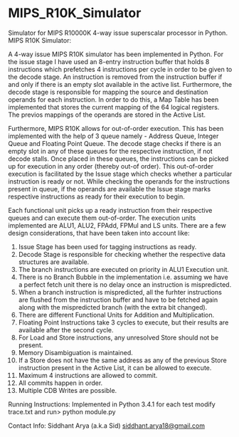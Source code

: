 # MIPS_R10K_Simulator
Simulator for MIPS R10000K 4-way issue superscalar processor in Python.
MIPS R10K Simulator:

A 4-way issue MIPS R10K simulator has been implemented in Python.
For the issue stage I have used an 8-entry instruction buffer that holds 8 instructions which prefetches 4 instructions per cycle in order to be given to the decode stage. An instruction is removed from the instruction buffer if and only if there is an empty slot available in the active list. Furthermore, the decode stage is responsible for mapping the source and destination operands for each instruction. In order to do this, a Map Table has been implemented that stores the current mapping of the 64 logical registers. The previos mappings of the operands are stored in the Active List.

Furthermore, MIPS R10K allows for out-of-order execution. This has been implemented with the help of 3 queue namely - Address Queue, Integer Queue and Floating Point Queue. The decode stage checks if there is an empty slot in any of these queues for the respective instruction, if not decode stalls. Once placed in these queues, the instructions can be picked up for execution in any order (thereby out-of order). This out-of-order execution is facilitated by the
Issue stage which checks whether a particular instruction is ready or not. While checking the operands for the instructions present in queue, if the operands are available the Issue stage marks respective instructions as ready for their execution to begin.

Each functional unit picks up a ready instruction from their respective queues and can execute them out-of-order. The execution units implemented are ALU1, ALU2, FPAdd, FPMul and LS units. There are a few design considerations, that have been taken into account like:

1. Issue Stage has been used for tagging instructions as ready.
2. Decode Stage is responsible for checking whether the respective data structures are available.
3. The branch instructions are executed on priority in ALU1 Execution unit.
4. There is no Branch Bubble in the implementation i.e. assuming we have a perfect fetch unit there is no delay once an instruction is mispredicted.
5. When a branch instruction is mispredicted, all the furhter instructions are flushed from the instruction buffer and have to be fetched again along with the mispredicted branch (with the extra bit changed).
6. There are different Functional Units for Addition and Multiplication.
7. Floating Point Instructions take 3 cycles to execute, but their results are available after the second cycle.
8. For Load and Store instructions, any unresolved Store should not be present.
9. Memory Disambiguation is maintained.
10. If a Store does not have the same address as any of the previous Store instruction present
in the Active List, it can be allowed to execute.
11. Maximum 4 instructions are allowed to commit.
12. All commits happen in order.
13. Multiple CDB Writes are possible.


Running Instructions:
Implemented in Python 3.4.1
for each test modify trace.txt
and run> python module.py

Contact Info:
Siddhant Arya (a.k.a Sid)
siddhant.arya18@gmail.com
